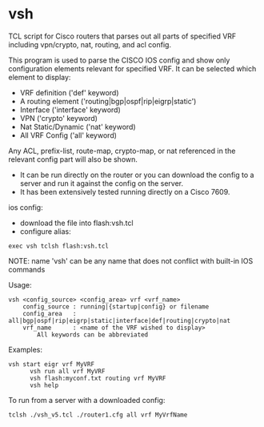 # vsh
TCL script for Cisco routers that parses out all parts of specified VRF including vpn/crypto, nat, routing, and acl config.

This program is used to parse the CISCO IOS config and show only configuration elements relevant for specified VRF. It can be selected which element to display:
* VRF definition ('def' keyword)
* A routing element ('routing|bgp|ospf|rip|eigrp|static')
* Interface ('interface' keyword) 
* VPN ('crypto' keyword)
* Nat Static/Dynamic ('nat' keyword)
* All VRF Config ('all' keyword)

Any ACL, prefix-list, route-map, crypto-map, or nat referenced in the relevant config part will also be shown.

* It can be run directly on the router or you can download the config to a server and run it against the config on the server. 
* It has been extensively tested running directly on a Cisco 7609. 

ios config:

   * download the file into flash:vsh.tcl
   * configure alias:
   
   	exec vsh tclsh flash:vsh.tcl
	
NOTE: name 'vsh' can be any name that does not conflict with built-in IOS commands

Usage: 
	
	vsh <config_source> <config_area> vrf <vrf_name>
   		config_source : running|{startup|config} or filename
   		config_area   : all|bgp|ospf|rip|eigrp|static|interface|def|routing|crypto|nat
   		vrf_name      : <name of the VRF wished to display>
      		All keywords can be abbreviated

Examples:

	vsh start eigr vrf MyVRF
          vsh run all vrf MyVRF
          vsh flash:myconf.txt routing vrf MyVRF
          vsh help


To run from a server with a downloaded config:

	tclsh ./vsh_v5.tcl ./router1.cfg all vrf MyVrfName


